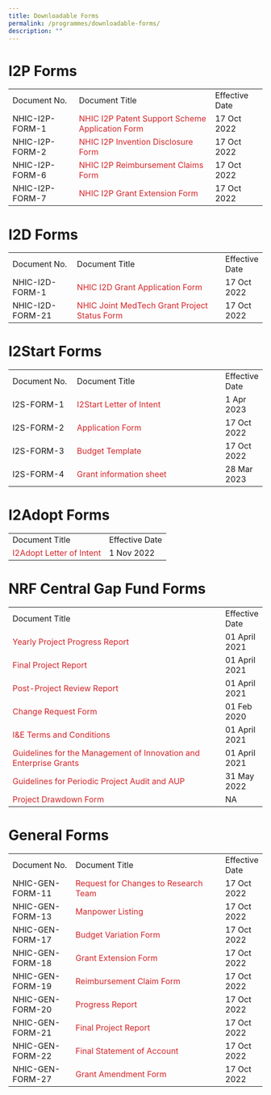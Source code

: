 ```yaml
---
title: Downloadable Forms
permalink: /programmes/downloadable-forms/
description: ""
---
```

# I2P Forms
 <table><tbody><tr><td>Document No.</td><td>Document Title</td><td>Effective Date</td></tr><tr><td>NHIC-I2P-FORM-1</td><td><a style="color: rgb(211, 38, 42); text-decoration: none; outline: none;" target="_blank" href="https://nhic.sg/web/images/NHIC/documents/I2P/NHIC-I2P-1_I2P_Application_Form_v16.0.docx">NHIC I2P Patent Support Scheme Application Form</a></td><td>17 Oct 2022</td></tr><tr><td>NHIC-I2P-FORM-2</td><td><a style="color: rgb(211, 38, 42); text-decoration: none; outline: none;" target="_blank" href="https://nhic.sg/web/images/NHIC/documents/I2P/NHIC-I2P-2_I2P_Invention_Disclosure_Form_v4.0.docx">NHIC I2P Invention Disclosure Form</a></td><td>17 Oct 2022</td></tr><tr><td>NHIC-I2P-FORM-6</td><td><a style="color: rgb(211, 38, 42); text-decoration: none; outline: none;" target="_blank" href="https://nhic.sg/web/images/NHIC/documents/I2P/NHIC-I2P-6_NHIC_I2P_Reimbursement_Claims_Form_v15.0.xlsx">NHIC I2P Reimbursement Claims Form</a></td><td>17 Oct 2022</td></tr><tr><td>NHIC-I2P-FORM-7</td><td><a style="color: rgb(211, 38, 42); text-decoration: none; outline: none;" target="_blank" href="https://nhic.sg/web/images/NHIC/documents/I2P/NHIC-I2P-7_Grant_Extension_Form_v14.0.docx">NHIC I2P Grant Extension Form</a></td><td>17 Oct 2022</td></tr></tbody></table>


# I2D Forms

<table><tbody><tr><td style="width: 149.25px;">Document No.</td><td style="width: 490.688px;">Document Title</td><td>Effective Date</td></tr><tr><td>NHIC-I2D-FORM-1</td><td><a style="color: rgb(211, 38, 42); text-decoration: none; outline: none;" target="_blank" href="https://nhic.sg/web/images/NHIC/documents/I2D/NHIC-I2D-1_I2D_Grant_Application_Form_v18.0.docx">NHIC I2D Grant Application Form</a></td><td>17 Oct 2022</td></tr><tr><td>NHIC-I2D-FORM-21</td><td><a style="color: rgb(211, 38, 42); text-decoration: none; outline: none;" target="_blank" href="https://nhic.sg/web/images/NHIC/documents/I2D/NHIC-I2D-Form-21_NHIC_Joint_MedTech_Grant_Project_Status_Form_V5.0.docx">NHIC Joint MedTech Grant Project Status Form</a></td><td>17 Oct 2022</td></tr></tbody></table>

# I2Start Forms
<table><tbody><tr><td style="width: 149.25px;">Document No.</td><td style="width: 490.688px;">Document Title</td><td>Effective Date</td></tr><tr><td>I2S-FORM-1</td><td><a style="color: rgb(211, 38, 42); text-decoration: none; outline: none;" target="_blank" href="https://nhic.sg/web/images/NHIC/documents/I2Start/I2S-1_Letter-of-Intent-v6.0.docx">I2Start Letter of Intent</a></td><td>1 Apr 2023</td></tr><tr><td>I2S-FORM-2</td><td><a style="color: rgb(211, 38, 42); text-decoration: none; outline: none;" target="_blank" href="https://nhic.sg/web/images/NHIC/documents/I2Start/I2S-2_Application_Form_v5.0.docx">Application Form</a></td><td>17 Oct 2022</td></tr><tr><td>I2S-FORM-3</td><td><a style="color: rgb(211, 38, 42); text-decoration: none; outline: none;" target="_blank" href="https://nhic.sg/web/images/NHIC/documents/I2Start/I2S-3_Budget_Template_v3.0.xlsx">Budget Template</a></td><td>17 Oct 2022</td></tr><tr><td>I2S-FORM-4</td><td><a style="color: rgb(211, 38, 42); text-decoration: none; outline: none;" target="_blank" href="https://nhic.sg/web/images/NHIC/documents/I2Start/Innovation_to_Startup_I2START_grant_information_sheet.pdf">Grant information sheet</a></td><td>28 Mar 2023</td></tr></tbody></table>

# I2Adopt Forms

<table><tbody><tr><td>Document Title</td><td>Effective Date</td></tr><tr><td><a style="color: rgb(211, 38, 42); text-decoration: none; outline: none;" target="_blank" href="https://nhic.sg/web/images/NHIC/documents/I2Adopt/I2Adopt_Letter_of_Intent_Template_Nov_2022.pptx">I2Adopt Letter of Intent</a></td><td>1 Nov 2022</td></tr></tbody></table>
 

# NRF Central Gap Fund Forms
<table><tbody><tr><td style="width: 661.406px;">Document Title</td><td>Effective Date</td></tr><tr><td><a style="color: rgb(211, 38, 42); text-decoration: none; outline: none;" target="_blank" href="https://nhic.sg/web/images/NHIC/documents/NRFCentralGap/Central_Gap_Fund_Yearly_Progress_Reports_v3.0.docx">Yearly Project Progress Report</a></td><td>01 April 2021</td></tr><tr><td><a style="color: rgb(211, 38, 42); text-decoration: none; outline: none;" target="_blank" href="https://nhic.sg/web/images/NHIC/documents/NRFCentralGap/Central_Gap_Fund_Final_Progress_Reports_v3.0.docx">Final Project Report</a></td><td>01 April 2021</td></tr><tr><td><a style="color: rgb(211, 38, 42); text-decoration: none; outline: none;" target="_blank" href="https://nhic.sg/web/images/NHIC/documents/NRFCentralGap/Central_Gap_Fund_Post_Progress_Reports_v3.0.docx">Post-Project Review Report</a></td><td>01 April 2021</td></tr><tr><td><a style="color: rgb(211, 38, 42); text-decoration: none; outline: none;" target="_blank" href="https://nhic.sg/web/images/NHIC/documents/NRFCentralGap/Change_Request_Form_v1.0_1.docx">Change Request Form</a></td><td>01 Feb 2020</td></tr><tr><td><a style="color: rgb(211, 38, 42); text-decoration: none; outline: none;" target="_blank" href="https://nhic.sg/web/images/NHIC/documents/NRFCentralGap/IE_Terms_and_Conditions_V3.pdf">I&amp;E Terms and Conditions</a></td><td>01 April 2021</td></tr><tr><td><a style="color: rgb(211, 38, 42); text-decoration: none; outline: none;" target="_blank" href="https://nhic.sg/web/images/NHIC/documents/NRFCentralGap/Guidelines_for_the_Management_of_Innovation_and_Enterprise_Grants_V3.pdf">Guidelines for the Management of Innovation and Enterprise Grants</a></td><td>01 April 2021</td></tr><tr><td><a style="color: rgb(211, 38, 42); text-decoration: none; outline: none;" target="_blank" href="https://nhic.sg/web/images/NHIC/documents/NRFCentralGap/NRF-Project_AUP.pdf">Guidelines for Periodic Project Audit and AUP</a></td><td>31 May 2022</td></tr><tr><td><a style="color: rgb(211, 38, 42); text-decoration: none; outline: none;" target="_blank" href="https://nhic.sg/web/images/NHIC/documents/NRFCentralGap/Project_Drawdown_Form-17June2022.xlsx">Project Drawdown Form</a></td><td>NA</td></tr></tbody></table>

# General Forms
<table><tbody><tr><td style="width: 149.25px;">Document No.</td><td style="width: 490.688px;">Document Title</td><td>Effective Date</td></tr><tr><td>NHIC-GEN-FORM-11</td><td><a style="color: rgb(211, 38, 42); text-decoration: none; outline: none;" target="_blank" href="https://nhic.sg/web/images/NHIC/documents/General/NHIC-GEN-11_Request_for_Changes_to_Research_Team_v8.0.docx">Request for Changes to Research Team</a></td><td>17 Oct 2022</td></tr><tr><td>NHIC-GEN-FORM-13</td><td><a style="color: rgb(211, 38, 42); text-decoration: none; outline: none;" target="_blank" href="https://nhic.sg/web/images/NHIC/documents/General/NHIC-GEN-13_Manpower_Listing_v3.0.xlsx">Manpower Listing</a></td><td>17 Oct 2022</td></tr><tr><td>NHIC-GEN-FORM-17</td><td><a style="color: rgb(211, 38, 42); text-decoration: none; outline: none;" target="_blank" href="https://nhic.sg/web/images/NHIC/documents/General/NHIC-GEN-17_Budget_Variation_Form_V9.0.docx">Budget Variation Form</a></td><td>17 Oct 2022</td></tr><tr><td>NHIC-GEN-FORM-18</td><td><a style="color: rgb(211, 38, 42); text-decoration: none; outline: none;" target="_blank" href="https://nhic.sg/web/images/NHIC/documents/General/NHIC-GEN-18_Grant_Extension_Form_v7.0.docx">Grant Extension Form</a></td><td>17 Oct 2022</td></tr><tr><td>NHIC-GEN-FORM-19</td><td><a style="color: rgb(211, 38, 42); text-decoration: none; outline: none;" target="_blank" href="https://nhic.sg/web/images/NHIC/documents/General/NHIC-GEN-19_Reimbursement_Claim_Form_v10.0.xlsx">Reimbursement Claim Form</a></td><td>17 Oct 2022</td></tr><tr><td>NHIC-GEN-FORM-20</td><td><a style="color: rgb(211, 38, 42); text-decoration: none; outline: none;" target="_blank" href="https://nhic.sg/web/images/NHIC/documents/General/NHIC-GEN-20_Progress_Report_v10.0.doc">Progress Report</a></td><td>17 Oct 2022</td></tr><tr><td>NHIC-GEN-FORM-21</td><td><a style="color: rgb(211, 38, 42); text-decoration: none; outline: none;" target="_blank" href="https://nhic.sg/web/images/NHIC/documents/General/NHIC-GEN-21_Final_Project_Report_v8.0.doc">Final Project Report</a></td><td>17 Oct 2022</td></tr><tr><td>NHIC-GEN-FORM-22</td><td><a style="color: rgb(211, 38, 42); text-decoration: none; outline: none;" target="_blank" href="https://nhic.sg/web/images/NHIC/documents/General/NHIC-GEN-22_Final_Statement_of_Account_v5.0.docx">Final Statement of Account</a></td><td>17 Oct 2022</td></tr><tr><td>NHIC-GEN-FORM-27</td><td><a style="color: rgb(211, 38, 42); text-decoration: none; outline: none;" target="_blank" href="https://nhic.sg/web/images/NHIC/documents/General/NHIC-GEN-27_Grant_Amendment_Form_v5.0.docx">Grant Amendment Form</a></td><td>17 Oct 2022</td></tr></tbody></table>